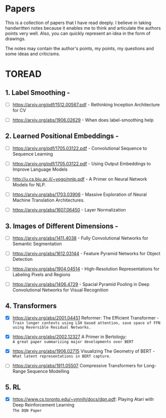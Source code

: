 # Papers
This is a collection of papers that I have read deeply. I believe in taking handwritten notes because it enables me to think and articulate the authors points very well. Also, you can quickly represent an idea in the form of drawings.

The notes may contain the author's points, my points, my questions and some ideas and criticisms.

# TOREAD

## 1. Label Smoothing - 
- [ ]  https://arxiv.org/pdf/1512.00567.pdf - Rethinking Inception Architecture for CV 

- [ ] https://arxiv.org/abs/1906.02629 - When does label-smoothing help


## 2. Learned Positional Embeddings -
- [ ] https://arxiv.org/pdf/1705.03122.pdf - Convolutional Sequence to Sequence Learning

- [ ] https://arxiv.org/pdf/1705.03122.pdf - Using Output Embeddings to Improve Language Models

- [ ] http://u.cs.biu.ac.il/~yogo/nnlp.pdf - A Primer on Neural Network Models for NLP.

- [ ] https://arxiv.org/abs/1703.03906 - Massive Exploration of Neural Machine Translation Architectures.

- [ ] https://arxiv.org/abs/1607.06450 - Layer Normalization


## 3. Images of Different Dimensions - 
- [ ] https://arxiv.org/abs/1411.4038 - Fully Convolutional Networks for Semantic Segmentation 

- [ ] https://arxiv.org/abs/1612.03144 - Feature Pyramid Networks for Object Detection

- [ ] https://arxiv.org/abs/1904.04514 - High-Resolution Representations for Labeling Pixels and Regions

- [ ] https://arxiv.org/abs/1406.4729 - Spacial Pyramid Pooling in Deep Convolutional Networks for Visual Recognition


## 4. Transformers 
- [x] https://arxiv.org/abs/2001.04451 Reformer: The Efficient Transformer -   
`Train longer contexts using LSH based attention, save space of FFN using Reversible Residual Networks.`

- [x] https://arxiv.org/abs/2002.12327 A Primer in Bertology:  
`A great paper summarizing major developments over BERT`

- [x] https://arxiv.org/abs/1906.02715 Visualizing The Geometry of BERT -  
`What latent representations in BERT capture.`

-[ ] https://arxiv.org/abs/1911.05507 Compressive Transformers for Long-Range Sequence Modelling



## 5. RL
- [x] https://www.cs.toronto.edu/~vmnih/docs/dqn.pdf: Playing Atari with Deep Reinforcement Learning   
`The DQN Paper`
